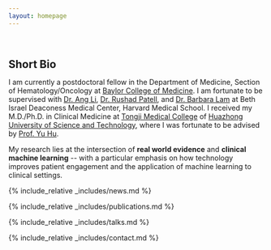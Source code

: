```yaml
---
layout: homepage
---
```


<h1 id="about-me"></h1>

<h2 style="margin: 60px 0px 10px;">Short Bio</h2>

I am currently a postdoctoral fellow in the Department of Medicine, Section of Hematology/Oncology at [Baylor College of Medicine](https://www.bcm.edu/departments/medicine). I am fortunate to be supervised with [Dr. Ang Li](https://www.bcm.edu/research/faculty-labs/ang-li-lab), [Dr. Rushad Patell](https://connects.catalyst.harvard.edu/Profiles/display/Person/161737), and [Dr. Barbara Lam](https://www.linkedin.com/in/barbaralam/) at Beth Israel Deaconess Medical Center, Harvard Medical School. I received my M.D./Ph.D. in Clinical Medicine at [Tongji Medical College](https://en.wikipedia.org/wiki/Tongji_Medical_College) of [Huazhong University of Science and Technology](https://english.hust.edu.cn/), where I was fortunate to be advised by [Prof. Yu Hu](https://www.whuh.com/info/1144/6552.htm).

My research lies at the intersection of **real world evidence** and **clinical machine learning** -- with a particular emphasis on how technology improves patient engagement and the application of machine learning to clinical settings.

<!--
<strong style="color:#e74d3c; font-weight:600"><strong style="color:#e74d3c; font-weight:600">I am currently on the 2024-2025 job market, looking for data scientist/postdoc positions in AI4health. Please feel free to contact me if you are interested. I am also happy to give talks on my research in related seminars.</strong></strong>
-->

{% include_relative _includes/news.md %}

{% include_relative _includes/publications.md %}

{% include_relative _includes/talks.md %}

{% include_relative _includes/contact.md %}
